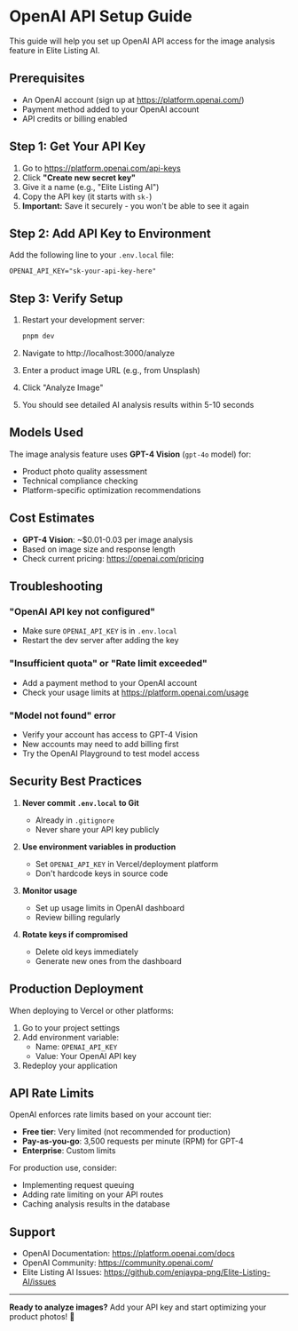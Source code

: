 # OpenAI API Setup Guide

This guide will help you set up OpenAI API access for the image analysis feature in Elite Listing AI.

## Prerequisites

- An OpenAI account (sign up at https://platform.openai.com/)
- Payment method added to your OpenAI account
- API credits or billing enabled

## Step 1: Get Your API Key

1. Go to https://platform.openai.com/api-keys
2. Click **"Create new secret key"**
3. Give it a name (e.g., "Elite Listing AI")
4. Copy the API key (it starts with `sk-`)
5. **Important:** Save it securely - you won't be able to see it again

## Step 2: Add API Key to Environment

Add the following line to your `.env.local` file:

```env
OPENAI_API_KEY="sk-your-api-key-here"
```

## Step 3: Verify Setup

1. Restart your development server:
   ```bash
   pnpm dev
   ```

2. Navigate to http://localhost:3000/analyze

3. Enter a product image URL (e.g., from Unsplash)

4. Click "Analyze Image"

5. You should see detailed AI analysis results within 5-10 seconds

## Models Used

The image analysis feature uses **GPT-4 Vision** (`gpt-4o` model) for:
- Product photo quality assessment
- Technical compliance checking
- Platform-specific optimization recommendations

## Cost Estimates

- **GPT-4 Vision**: ~$0.01-0.03 per image analysis
- Based on image size and response length
- Check current pricing: https://openai.com/pricing

## Troubleshooting

### "OpenAI API key not configured"
- Make sure `OPENAI_API_KEY` is in `.env.local`
- Restart the dev server after adding the key

### "Insufficient quota" or "Rate limit exceeded"
- Add a payment method to your OpenAI account
- Check your usage limits at https://platform.openai.com/usage

### "Model not found" error
- Verify your account has access to GPT-4 Vision
- New accounts may need to add billing first
- Try the OpenAI Playground to test model access

## Security Best Practices

1. **Never commit `.env.local` to Git**
   - Already in `.gitignore`
   - Never share your API key publicly

2. **Use environment variables in production**
   - Set `OPENAI_API_KEY` in Vercel/deployment platform
   - Don't hardcode keys in source code

3. **Monitor usage**
   - Set up usage limits in OpenAI dashboard
   - Review billing regularly

4. **Rotate keys if compromised**
   - Delete old keys immediately
   - Generate new ones from the dashboard

## Production Deployment

When deploying to Vercel or other platforms:

1. Go to your project settings
2. Add environment variable:
   - Name: `OPENAI_API_KEY`
   - Value: Your OpenAI API key
3. Redeploy your application

## API Rate Limits

OpenAI enforces rate limits based on your account tier:

- **Free tier**: Very limited (not recommended for production)
- **Pay-as-you-go**: 3,500 requests per minute (RPM) for GPT-4
- **Enterprise**: Custom limits

For production use, consider:
- Implementing request queuing
- Adding rate limiting on your API routes
- Caching analysis results in the database

## Support

- OpenAI Documentation: https://platform.openai.com/docs
- OpenAI Community: https://community.openai.com/
- Elite Listing AI Issues: https://github.com/enjaypa-png/Elite-Listing-AI/issues

---

**Ready to analyze images?** Add your API key and start optimizing your product photos! 🚀


